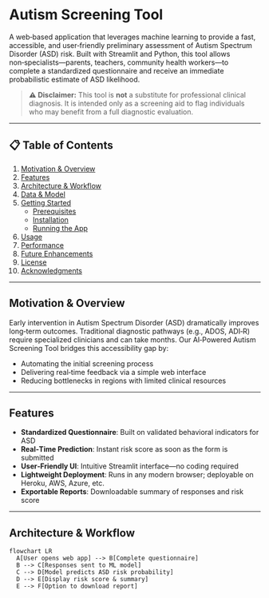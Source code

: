 #  Autism Screening Tool

A web‑based application that leverages machine learning to provide a fast, accessible, and user‑friendly preliminary assessment of Autism Spectrum Disorder (ASD) risk. Built with Streamlit and Python, this tool allows non‑specialists—parents, teachers, community health workers—to complete a standardized questionnaire and receive an immediate probabilistic estimate of ASD likelihood.  

> **⚠️ Disclaimer:** This tool is **not** a substitute for professional clinical diagnosis. It is intended only as a screening aid to flag individuals who may benefit from a full diagnostic evaluation.

---

## 📋 Table of Contents

1. [Motivation & Overview](#motivation--overview)  
2. [Features](#features)  
3. [Architecture & Workflow](#architecture--workflow)  
4. [Data & Model](#data--model)  
5. [Getting Started](#getting-started)  
   - [Prerequisites](#prerequisites)  
   - [Installation](#installation)  
   - [Running the App](#running-the-app)  
6. [Usage](#usage)  
7. [Performance](#performance)  
8. [Future Enhancements](#future-enhancements)  
9. [License](#license)  
10. [Acknowledgments](#acknowledgments)  

---

## Motivation & Overview

Early intervention in Autism Spectrum Disorder (ASD) dramatically improves long‑term outcomes. Traditional diagnostic pathways (e.g., ADOS, ADI‑R) require specialized clinicians and can take months. Our AI‑Powered Autism Screening Tool bridges this accessibility gap by:

- Automating the initial screening process  
- Delivering real‑time feedback via a simple web interface  
- Reducing bottlenecks in regions with limited clinical resources  

---

## Features

- **Standardized Questionnaire**: Built on validated behavioral indicators for ASD  
- **Real‑Time Prediction**: Instant risk score as soon as the form is submitted  
- **User‑Friendly UI**: Intuitive Streamlit interface—no coding required  
- **Lightweight Deployment**: Runs in any modern browser; deployable on Heroku, AWS, Azure, etc.  
- **Exportable Reports**: Downloadable summary of responses and risk score  

---

## Architecture & Workflow

```mermaid
flowchart LR
  A[User opens web app] --> B[Complete questionnaire]
  B --> C[Responses sent to ML model]
  C --> D[Model predicts ASD risk probability]
  D --> E[Display risk score & summary]
  E --> F[Option to download report]

